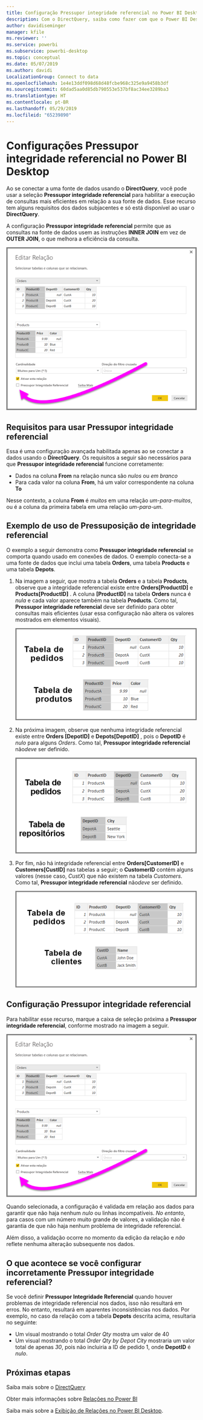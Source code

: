 ```yaml
---
title: Configuração Pressupor integridade referencial no Power BI Desktop
description: Com o DirectQuery, saiba como fazer com que o Power BI Desktop pressuponha a integridade referencial
author: davidiseminger
manager: kfile
ms.reviewer: ''
ms.service: powerbi
ms.subservice: powerbi-desktop
ms.topic: conceptual
ms.date: 05/07/2019
ms.author: davidi
LocalizationGroup: Connect to data
ms.openlocfilehash: 1e4e13ddf098d68d48fcbe968c325e9a9458b3df
ms.sourcegitcommit: 60dad5aa0d85db790553e537bf8ac34ee3289ba3
ms.translationtype: HT
ms.contentlocale: pt-BR
ms.lasthandoff: 05/29/2019
ms.locfileid: "65239890"
---
```

# <a name="assume-referential-integrity-settings-in-power-bi-desktop"></a>Configurações Pressupor integridade referencial no Power BI Desktop
Ao se conectar a uma fonte de dados usando o **DirectQuery**, você pode usar a seleção **Pressupor integridade referencial** para habilitar a execução de consultas mais eficientes em relação a sua fonte de dados. Esse recurso tem alguns requisitos dos dados subjacentes e só está disponível ao usar o **DirectQuery**.

A configuração **Pressupor integridade referencial** permite que as consultas na fonte de dados usem as instruções **INNER JOIN** em vez de **OUTER JOIN**, o que melhora a eficiência da consulta.

![](media/desktop-assume-referential-integrity/assume-referential-integrity_1.png)

## <a name="requirements-for-using-assume-referential-integrity"></a>Requisitos para usar Pressupor integridade referencial
Essa é uma configuração avançada habilitada apenas ao se conectar a dados usando o **DirectQuery**. Os requisitos a seguir são necessários para que **Pressupor integridade referencial** funcione corretamente:

* Dados na coluna **From** na relação nunca são *nulos* ou *em branco*
* Para cada valor na coluna **From**, há um valor correspondente na coluna **To**

Nesse contexto, a coluna **From** é *muitos* em uma relação *um-para-muitos*, ou é a coluna da primeira tabela em uma relação *um-para-um*.

## <a name="example-of-using-assume-referential-integrity"></a>Exemplo de uso de Pressuposição de integridade referencial
O exemplo a seguir demonstra como **Pressupor integridade referencial** se comporta quando usado em conexões de dados. O exemplo conecta-se a uma fonte de dados que inclui uma tabela **Orders**, uma tabela **Products** e uma tabela **Depots**.

1. Na imagem a seguir, que mostra a tabela **Orders** e a tabela **Products**, observe que a integridade referencial existe entre **Orders[ProductID]** e **Products[ProductID]** . A coluna **[ProductID]** na tabela **Orders** nunca é *nula* e cada valor aparece também na tabela **Products**. Como tal, **Pressupor integridade referencial** deve ser definido para obter consultas mais eficientes (usar essa configuração não altera os valores mostrados em elementos visuais).
   
   ![](media/desktop-assume-referential-integrity/assume-referential-integrity_2.png)
2. Na próxima imagem, observe que nenhuma integridade referencial existe entre **Orders [DepotID]** e **Depots[DepotID]** , pois o **DepotID** é *nulo* para alguns *Orders*. Como tal, **Pressupor integridade referencial** não*deve* ser definido.
   
   ![](media/desktop-assume-referential-integrity/assume-referential-integrity_3.png)
3. Por fim, não há integridade referencial entre **Orders[CustomerID]** e **Customers[CustID]** nas tabelas a seguir; o **CustomerID** contém alguns valores (nesse caso, *CustX*) que não existem na tabela *Customers*. Como tal, **Pressupor integridade referencial** não*deve* ser definido.
   
   ![](media/desktop-assume-referential-integrity/assume-referential-integrity_4.png)

## <a name="setting-assume-referential-integrity"></a>Configuração Pressupor integridade referencial
Para habilitar esse recurso, marque a caixa de seleção próxima a **Pressupor integridade referencial**, conforme mostrado na imagem a seguir.

![](media/desktop-assume-referential-integrity/assume-referential-integrity_1.png)

Quando selecionada, a configuração é validada em relação aos dados para garantir que não haja nenhum *nulo* ou linhas incompatíveis. *No entanto*, para casos com um número muito grande de valores, a validação não é garantia de que não haja nenhum problema de integridade referencial.

Além disso, a validação ocorre no momento da edição da relação e *não* reflete nenhuma alteração subsequente nos dados.

## <a name="what-happens-if-you-incorrectly-set-assume-referential-integrity"></a>O que acontece se você configurar incorretamente Pressupor integridade referencial?
Se você definir **Pressupor Integridade Referencial** quando houver problemas de integridade referencial nos dados, isso não resultará em erros. No entanto, resultará em aparentes inconsistências nos dados. Por exemplo, no caso da relação com a tabela **Depots** descrita acima, resultaria no seguinte:

* Um visual mostrando o total *Order Qty* mostra um valor de 40
* Um visual mostrando o total *Order Qty by Depot City* mostraria um valor total de apenas *30*, pois não incluiria a ID de pedido 1, onde **DepotID** é *nulo*.

## <a name="next-steps"></a>Próximas etapas
Saiba mais sobre o [DirectQuery](desktop-use-directquery.md)

Obter mais informações sobre [Relações no Power BI](desktop-create-and-manage-relationships.md)

Saiba mais sobre a [Exibição de Relações no Power BI Desktop](desktop-relationship-view.md).

